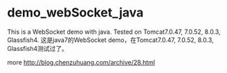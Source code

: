 # demo_webSocket_java
This is a WebSocket demo with java. Tested on Tomcat7.0.47, 7.0.52, 8.0.3, Glassfish4.
这是java7的WebSocket demo，在Tomcat7.0.47, 7.0.52, 8.0.3, Glassfish4测试过了。

more http://blog.chenzuhuang.com/archive/28.html

